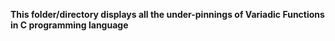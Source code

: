 **This folder/directory displays all the under-pinnings of Variadic Functions in C programming language**